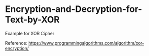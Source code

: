 # Encryption-and-Decryption-for-Text-by-XOR
Example for XOR Cipher

Reference: https://www.programmingalgorithms.com/algorithm/xor-encryption/
